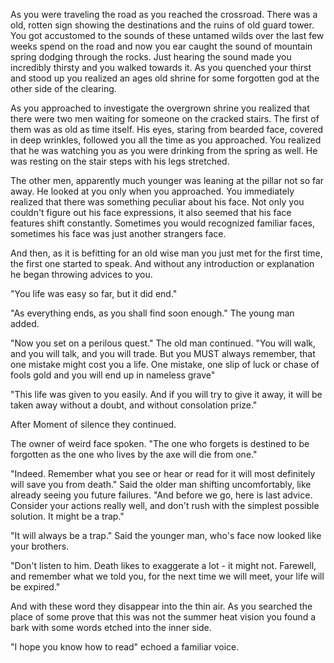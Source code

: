 As you were traveling the road as you reached the crossroad. There was a old,
rotten sign showing the destinations and the ruins of old guard tower. You got
accustomed to the sounds of these untamed wilds over the last few weeks spend
on the road and now you ear caught the sound of mountain spring dodging through
the rocks. Just hearing the sound made you incredibly thirsty and you walked
towards it. As you quenched your thirst and stood up you realized an ages old
shrine for some forgotten god at the other side of the clearing.

As you approached to investigate the overgrown shrine you realized that there
were two men waiting for someone on the cracked stairs. The first of them was
as old as time itself. His eyes, staring from bearded face, covered in deep
wrinkles, followed you all the time as you approached. You realized that he was
watching you as you were drinking from the spring as well. He was resting on
the stair steps with his legs stretched.

The other men, apparently much younger was leaning at the pillar not so far
away. He looked at you only when you approached. You immediately realized that
there was something peculiar about his face. Not only you couldn't figure out
his face expressions, it also seemed that his face features shift constantly.
Sometimes you would recognized familiar faces, sometimes his face was just
another strangers face.

And then, as it is befitting for an old wise man you just met for the first
time, the first one started to speak. And without any introduction or
explanation he began throwing advices to you.

"You life was easy so far, but it did end."

"As everything ends, as you shall find soon enough." The young man added.

"Now you set on a perilous quest." The old man continued. "You will walk, and
you will talk, and you will trade. But you MUST always remember, that one
mistake might cost you a life. One mistake, one slip of luck or chase of fools
gold and you will end up in nameless grave"

"This life was given to you easily. And if you will try to give it away, it
will be taken away without a doubt, and without consolation prize."

After Moment of silence they continued.

The owner of weird face spoken. "The one who forgets is destined to be
forgotten as the one who lives by the axe will die from one."

"Indeed. Remember what you see or hear or read for it will most definitely will
save you from death." Said the older man shifting uncomfortably, like already
seeing you future failures. "And before we go, here is last advice. Consider
your actions really well, and don't rush with the simplest possible solution.
It might be a trap."

"It will always be a trap." Said the younger man, who's face now looked like
your brothers.

"Don't listen to him. Death likes to exaggerate a lot - it might not. Farewell,
and remember what we told you, for the next time we will meet, your life will
be expired."

And with these word they disappear into the thin air. As you searched the place
of some prove that this was not the summer heat vision you found a bark with
some words etched into the inner side.

"I hope you know how to read" echoed a familiar voice.
